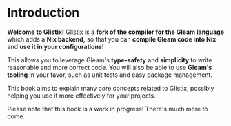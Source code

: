 # Introduction

**Welcome to Glistix!** [Glistix](https://github.com/glistix/glistix) is a **fork of the compiler for the Gleam language** which adds a **Nix backend,** so that you can **compile Gleam code into Nix** and **use it in your configurations!**

This allows you to leverage Gleam's **type-safety** and **simplicity** to write reasonable and more correct code. You will also be able to use **Gleam's tooling** in your favor, such as unit tests and easy package management.

This book aims to explain many core concepts related to Glistix, possibly helping you use it more effectively for your projects.

Please note that this book is a work in progress! There's much more to come.
